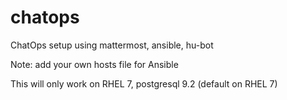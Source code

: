 # chatops
ChatOps setup using mattermost, ansible, hu-bot

Note: add your own hosts file for Ansible

This will only work on RHEL 7, postgresql 9.2 (default on RHEL 7)
